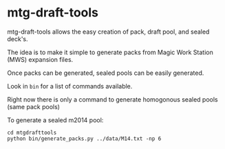 mtg-draft-tools
===============

mtg-draft-tools allows the easy creation of pack, draft pool, and sealed deck's.


The idea is to make it simple to generate packs from Magic Work Station (MWS) expansion files.

Once packs can be generated, sealed pools can be easily generated.

Look in `bin` for a list of commands available.

Right now there is only a command to generate homogonous sealed pools (same pack pools)

To generate a sealed m2014 pool:

    cd mtgdrafttools
    python bin/generate_packs.py ../data/M14.txt -np 6
